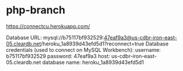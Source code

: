 # php-branch
https://connectcu.herokuapp.com/

Database URL: mysql://b75117bf932529:47eaf9a3@us-cdbr-iron-east-05.cleardb.net/heroku_1a8939d43efd5d1?reconnect=true
Database credentials (used to connect on MySQL Workbench):
	username: b75117bf932529
	password: 47eaf9a3
	host: us-cdbr-iron-east-05.cleardb.net
	database name: heroku_1a8939d43efd5d1